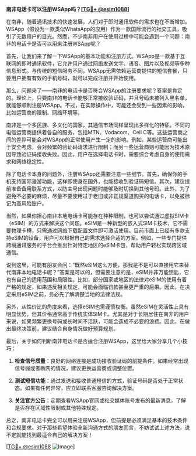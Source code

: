 **南非电话卡可以注册WSApp吗？[[TG💪+ @esim1088](https://t.me/s/esim1088)]**

在南非，随着通讯技术的快速发展，人们对于即时通讯软件的需求也在不断增加。WSApp（假设为一款类似WhatsApp的应用）作为一款国际流行的社交工具，吸引了无数用户的目光。然而，不少南非用户在使用过程中可能会遇到一个问题：南非的电话卡是否可以用来注册WSApp呢？

首先，让我们来了解一下WSApp的基本功能和注册方式。WSApp是一款基于互联网的即时通讯软件，它允许用户通过网络发送文字、语音、图片以及视频等多种信息形式。与传统的短信服务不同，WSApp无需依赖运营商提供的短信套餐，只要用户拥有有效的手机号码，就可以完成注册并开始使用。

那么，问题来了——南非的电话卡是否符合WSApp的注册要求呢？答案是肯定的。理论上，只要南非的电话卡能够正常接收验证码，并且号码未被列入黑名单，就能够顺利注册WSApp。不过，在实际操作中，可能还会受到一些因素的影响，比如运营商的限制、网络环境等。

南非是一个多民族、多文化的国家，其通信市场同样呈现出多样化的特征。不同的电信运营商提供着各自的服务，包括MTN、Vodacom、Cell C等。这些运营商之间的差异可能会对WSApp的正常使用产生一定的影响。例如，某些运营商可能出于安全考虑，会对频繁的验证码请求进行限制；而另一些运营商则可能因为技术原因导致验证码接收失败。因此，用户在选择电话卡时，需要综合考虑自身的使用需求和网络稳定性。

除了电话卡本身的问题外，注册WSApp还需要注意一些细节。首先，确保你的手机支持国际漫游功能，这样即使身在国外，也能接收到验证码短信。其次，建议提前准备备用联系方式，以防主号出现问题时能够及时切换到其他号码。此外，为了避免不必要的麻烦，尽量不要使用过于老旧或非正规渠道购买的电话卡，以免被标记为高风险账户。

当然，如果你担心南非本地电话卡可能存在种种限制，也可以尝试通过虚拟SIM卡（eSIM）的方式来解决这个问题。eSIM是一种新型的嵌入式SIM卡技术，它不需要物理卡槽，只需通过网络下载配置文件即可激活使用。目前市面上已经有多款支持eSIM的设备，用户可以根据自己的需求选择合适的方案。例如，一些专门提供跨境通讯服务的平台会推出针对特定地区的eSIM卡包，帮助用户轻松实现跨区域通信。

说到这里，可能有朋友会问：“既然eSIM这么方便，那我是不是可以直接用它来替代南非本地电话卡呢？”答案是可以的，但需要注意的是，eSIM并非万能钥匙，它也有自己的适用范围和局限性。比如，部分国家或地区的法律对eSIM的使用有着严格的规定，如果违反相关规定，可能会面临罚款甚至更严重的后果。因此，在决定采用eSIM之前，务必先了解清楚当地的法律法规。

另外，从性价比的角度来看，选择eSIM也需谨慎权衡。虽然eSIM在灵活性上具有明显优势，但其价格通常高于传统实体SIM卡。尤其是对于长期居住在南非的用户来说，如果频繁更换号码或长时间不活跃，可能会造成不必要的浪费。因此，在做出最终决策前，建议结合自身情况做好预算规划。

最后，关于如何判断南非电话卡是否适合注册WSApp，这里给大家分享几个小技巧：

1. **检查信号质量**：良好的网络连接是成功接收验证码的前提条件。如果经常出现信号弱或者断网的情况，建议更换运营商或调整位置。
   
2. **测试短信功能**：通过发送和接收普通短信的方式，验证号码是否处于正常状态。如果有任何异常，应立即联系客服咨询解决方案。

3. **关注官方公告**：定期查看WSApp官网或社交媒体账号发布的最新消息，了解是否存在区域性限制或其他特殊规定。

总之，南非电话卡完全可以用来注册WSApp，但前提是必须满足基本的技术条件和合规要求。对于那些希望体验全新沟通方式的朋友而言，不妨试试上述方法，说不定就能找到最适合自己的解决方案！

[[TG💪+ @esim1088](https://t.me/s/esim1088) ![Image](https://i.postimg.cc/4NQfJmqS/Snipaste-2025-05-13-00-14-12.png)]